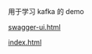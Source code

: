 用于学习 kafka 的 demo

[swagger-ui.html](http://localhost:8787/demo_kafka/swagger-ui.html)

[index.html](http://localhost:8787/demo_kafka/index.html)






  

 

 